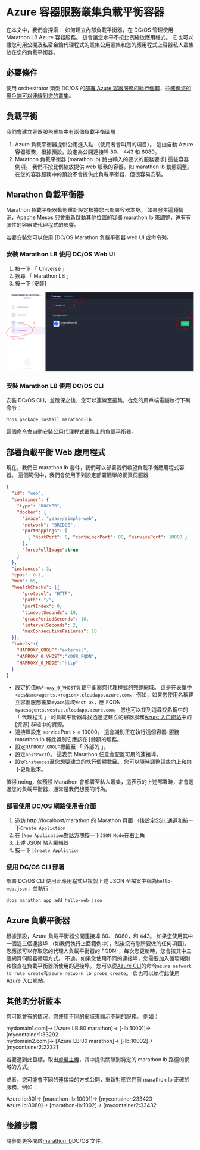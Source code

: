 <properties
   pageTitle="負載平衡容器中 Azure 容器服務叢集 |Microsoft Azure"
   description="跨多個容器中 Azure 容器服務叢集負載平衡。"
   services="container-service"
   documentationCenter=""
   authors="rgardler"
   manager="timlt"
   editor=""
   tags="acs, azure-container-service"
   keywords="容器，微服務 DC/OS Azure"/>

<tags
   ms.service="container-service"
   ms.devlang="na"
   ms.topic="get-started-article"
   ms.tgt_pltfrm="na"
   ms.workload="na"
   ms.date="07/11/2016"
   ms.author="rogardle"/>

# <a name="load-balance-containers-in-an-azure-container-service-cluster"></a>Azure 容器服務叢集負載平衡容器

在本文中，我們會探索︰ 如何建立內部負載平衡器，在 DC/OS 管理使用 Marathon LB Azure 容器服務。 這會讓您水平不按比例縮放應用程式。 它也可以讓您利用公開及私密金鑰代理程式的叢集公用叢集和您的應用程式上容器私人叢集放在您的負載平衡器。

## <a name="prerequisites"></a>必要條件

使用 orchestrator 類型 DC/OS 的[部署 Azure 容器服務的執行個體](container-service-deployment.md)，並[確保您的用戶端可以連線到您的叢集](container-service-connect.md)。 

## <a name="load-balancing"></a>負載平衡

我們會建立容器服務叢集中有兩個負載平衡圖層︰ 

  1. Azure 負載平衡器提供公用進入點 （使用者會叫用的項目）。 這由自動 Azure 容器服務，根據預設，設定為公開連接埠 80、 443 和 8080。
  2. Marathon 負載平衡器 (marathon lb) 路由輸入的要求的服務要求] 這些容器例項。 我們不按比例縮放提供 web 服務的容器，如 marathon lb 動態調整。 在您的容器服務中的預設不會提供此負載平衡器，但很容易安裝。

## <a name="marathon-load-balancer"></a>Marathon 負載平衡器

Marathon 負載平衡器動態重新設定根據您已部署容器本身。 如果發生這種情況，Apache Mesos 只會重新啟動其他位置的容器 marathon lb 來調整，還有有彈性的容器或代理程式的影響。

若要安裝您可以使用 [DC/OS Marathon 負載平衡器 web UI 或命令列。

### <a name="install-marathon-lb-using-dcos-web-ui"></a>安裝 Marathon LB 使用 DC/OS Web UI

  1. 按一下 「 Universe 」
  2. 搜尋 「 Marathon LB 」
  3. 按一下 [安裝]

![透過 DC/OS Web 介面的安裝 marathon lb](./media/dcos/marathon-lb-install.png)

### <a name="install-marathon-lb-using-the-dcos-cli"></a>安裝 Marathon LB 使用 DC/OS CLI

安裝 DC/OS CLI，並確保之後，您可以連線至叢集，從您的用戶端電腦執行下列命令︰

```bash
dcos package install marathon-lb
```

這個命令會自動安裝公用代理程式叢集上的負載平衡器。

## <a name="deploy-a-load-balanced-web-application"></a>部署負載平衡 Web 應用程式

現在，我們已 marathon lb 套件，我們可以部署我們希望負載平衡應用程式容器。 這個範例中，我們會使用下列設定部署簡單的網頁伺服器︰

```json
{
  "id": "web",
  "container": {
    "type": "DOCKER",
    "docker": {
      "image": "yeasy/simple-web",
      "network": "BRIDGE",
      "portMappings": [
        { "hostPort": 0, "containerPort": 80, "servicePort": 10000 }
      ],
      "forcePullImage":true
    }
  },
  "instances": 3,
  "cpus": 0.1,
  "mem": 65,
  "healthChecks": [{
      "protocol": "HTTP",
      "path": "/",
      "portIndex": 0,
      "timeoutSeconds": 10,
      "gracePeriodSeconds": 10,
      "intervalSeconds": 2,
      "maxConsecutiveFailures": 10
  }],
  "labels":{
    "HAPROXY_GROUP":"external",
    "HAPROXY_0_VHOST":"YOUR FQDN",
    "HAPROXY_0_MODE":"http"
  }
}

```

  * 設定的值`HAProxy_0_VHOST`負載平衡器您代理程式的完整網域。 這是在表單中`<acsName>agents.<region>.cloudapp.azure.com`。 例如，如果您使用名稱建立容器服務叢集`myacs`區域`West US`，應 FQDN `myacsagents.westus.cloudapp.azure.com`。 您也可以找到這尋找名稱中的 「 代理程式 」 的負載平衡器尋找透過您建立的容器服務[Azure 入口網站](https://portal.azure.com)中的 [資源] 群組中的資源。
  * 連接埠設定 servicePort > = 10000。 這會識別正在執行這個容器-服務 marathon lb 將此識別它應該在 [餘額的服務。
  * 設定`HAPROXY_GROUP`標籤至 「 外部的 」。
  * 設定`hostPort`0。 這表示 Marathon 任意會配置可用的連接埠。
  * 設定`instances`至您想要建立的執行個體數目。 您可以隨時調整這些向上和向下更新版本。

值得 noing，依預設 Marathon 會部署至私人叢集，這表示的上述部署時，才會透過您的負載平衡器，通常是我們想要的行為。

### <a name="deploy-using-the-dcos-web-ui"></a>部署使用 DC/OS 網路使用者介面

  1. 造訪 http://localhost/marathon 的 Marathon 頁面 （後設定[SSH 通道](container-service-connect.md)和按一下`Create Appliction`
  2. 在 [`New Application`對話方塊按一下`JSON Mode`在右上角
  3. 上述 JSON 貼入編輯器
  4. 按一下 [`Create Appliction`

### <a name="deploy-using-the-dcos-cli"></a>使用 DC/OS CLI 部署

部署 DC/OS CLI 使用此應用程式只複製上述 JSON 至檔案中稱為`hello-web.json`，並執行︰

```bash
dcos marathon app add hello-web.json
```

## <a name="azure-load-balancer"></a>Azure 負載平衡器

根據預設，Azure 負載平衡器公開連接埠 80、 8080，和 443。 如果您使用其中一個這三個連接埠 （如我們執行上面範例中），然後沒有您所要做的任何項目]。 您應該可以存取您的代理人負載平衡器的 FQDN-，每次您更新時，您會按其中三個網頁伺服器循環方式。 不過，如果您使用不同的連接埠，您需要加入循環規則和檢查在負載平衡器所使用的連接埠。 您可以從[Azure CLI](../xplat-cli-azure-resource-manager.md)的命令`azure network lb rule create`和`azure network lb probe create`。 您也可以執行此使用 Azure 入口網站。


## <a name="additional-scenarios"></a>其他的分析藍本

您可能會有的情況，您使用不同的網域來顯示不同的服務。 例如︰

mydomain1.com]-> [Azure LB:80 marathon]-> [-lb:10001]-> [mycontainer1:33292  
mydomain2.com]-> [Azure LB:80 marathon]-> [-lb:10002]-> [mycontainer2:22321

若要達到此目標，取出[虛擬主機](https://mesosphere.com/blog/2015/12/04/dcos-marathon-lb/)，其中提供關聯到特定的 marathon lb 路徑的網域的方式。

或者，您可能會不同的連接埠的方式公開，重新對應它們前 marathon lb 正確的服務。例如︰

Azure lb:80]-> [marathon-lb:10001]-> [mycontainer:233423  
Azure lb:8080]-> [marathon-lb:1002]-> [mycontainer2:33432


## <a name="next-steps"></a>後續步驟

請參閱更多開啟[marathon lb](https://dcos.io/docs/1.7/usage/service-discovery/marathon-lb/)DC/OS 文件。

